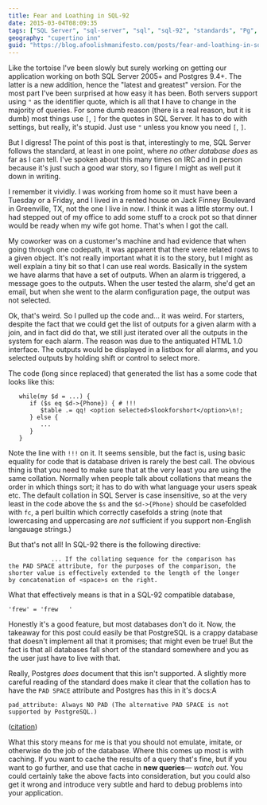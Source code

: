 ```yaml
---
title: Fear and Loathing in SQL-92
date: 2015-03-04T08:09:35
tags: ["SQL Server", "sql-server", "sql", "sql-92", "standards", "Pg", "Postgres", "postgresql"]
geography: "cupertino inn"
guid: "https://blog.afoolishmanifesto.com/posts/fear-and-loathing-in-sql-92"
---
```

Like the tortoise I've been slowly but surely working on getting our application
working on both SQL Server 2005+ and Postgres 9.4+.  The latter is a new
addition, hence the "latest and greatest" version.  For the most part I've been
surprised at how easy it has been.  Both servers support using `"` as the
identifier quote, which is all that I have to change in the majority of queries.
For some dumb reason (there is a real reason, but it is dumb) most things use
`[`, `]` for the quotes in SQL Server.  It has to do with settings, but really,
it's stupid.  Just use `"` unless you know you need `[`, `]`.

But I digress!  The point of this post is that, interestingly to me, SQL Server
follows the standard, at least in one point, where *no other database does* as
far as I can tell.  I've spoken about this many times on IRC and in person
because it's just such a good war story, so I figure I might as well put it down
in writing.

I remember it vividly.  I was working from home so it must have been a Tuesday
or a Friday, and I lived in a rented house on Jack Finney Boulevard in
Greenville, TX, not the one I live in now.  I think it was a little stormy out.
I had stepped out of my office to add some stuff to a crock pot so that dinner
would be ready when my wife got home.  That's when I got the call.

My coworker was on a customer's machine and had evidence that when going through
one codepath, it was apparent that there were related rows to a given object.
It's not really important what it is to the story, but I might as well explain a
tiny bit so that I can use real words.  Basically in the system we have alarms
that have a set of outputs.  When an alarm is triggered, a message goes to the
outputs.  When the user tested the alarm, she'd get an email, but when she went
to the alarm configuration page, the output was not selected.

Ok, that's weird.  So I pulled up the code and... it was weird.  For starters,
despite the fact that we could get the list of outputs for a given alarm with a
join, and in fact did do that, we still just iterated over all the outputs in
the system for each alarm.  The reason was due to the antiquated HTML 1.0
interface.  The outputs would be displayed in a listbox for all alarms, and you
selected outputs by holding shift or control to select more.

The code (long since replaced) that generated the list has a some code that
looks like this:

       while(my $d = ...) {
          if ($s eq $d->{Phone}) { # !!!
             $table .= qq! <option selected>$lookforshort</option>\n!;
          } else {
             ...
          }
       }

Note the line with `!!!` on it.  It seems sensible, but the fact is, using
basic equality for code that is database driven is rarely the best call.  The
obvious thing is that you need to make sure that at the very least you are using
the same collation.  Normally when people talk about collations that means the
order in which things sort; it has to do with what language your users speak
etc.  The default collation in SQL Server is case insensitive, so at the very
least in the code above the `$s` and the `$d->{Phone}` should be casefolded with
`fc`, a perl builtin which correctly casefolds a string (note that lowercasing
and uppercasing are *not* sufficient if you support non-English langauage
strings.)

But that's not all!  In SQL-92 there is the following directive:

                ... If the collating sequence for the comparison has
    the PAD SPACE attribute, for the purposes of the comparison, the
    shorter value is effectively extended to the length of the longer
    by concatenation of <space>s on the right.

What that effectively means is that in a SQL-92 compatible database,

    'frew' = 'frew   '

Honestly it's a good feature, but most databases don't do it.  Now, the takeaway
for this post could easily be that PostgreSQL is a crappy database that doesn't
implement all that it promises; that might even be true!  But the fact is that
all databases fall short of the standard somewhere and you as the user just have
to live with that.

Really, Postgres *does* document that this isn't supported.  A slightly more
careful reading of the standard does make it clear that the collation has to
have the `PAD SPACE` attribute and Postgres has this in it's docs:A

    pad_attribute: Always NO PAD (The alternative PAD SPACE is not supported by PostgreSQL.)

([citation](http://www.postgresql.org/docs/current/static/infoschema-collations.html))

What this story means for me is that you should not emulate, imitate, or
otherwise do the job of the database.  Where this comes up most is with caching.
If you want to cache the results of a query that's fine, but if you want to go
further, and use that cache in **new queries**— *watch out*.  You could
certainly take the above facts into consideration, but you could also get it
wrong and introduce very subtle and hard to debug problems into your
application.
